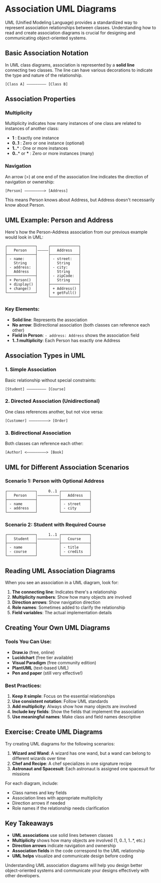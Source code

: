 # Association UML Diagrams

UML (Unified Modeling Language) provides a standardized way to represent association relationships between classes. Understanding how to read and create association diagrams is crucial for designing and communicating object-oriented systems.

## Basic Association Notation

In UML class diagrams, association is represented by a **solid line** connecting two classes. The line can have various decorations to indicate the type and nature of the relationship.

```
[Class A] ————————— [Class B]
```

## Association Properties

### Multiplicity
Multiplicity indicates how many instances of one class are related to instances of another class:

- **1** : Exactly one instance
- **0..1** : Zero or one instance (optional)
- **1..*** : One or more instances
- **0..*** or **\*** : Zero or more instances (many)

### Navigation
An arrow (>) at one end of the association line indicates the direction of navigation or ownership:

```
[Person] —————————> [Address]
```

This means Person knows about Address, but Address doesn't necessarily know about Person.

## UML Example: Person and Address

Here's how the Person-Address association from our previous example would look in UML:

```
┌─────────────┐     ┌─────────────┐
│   Person    │—————│   Address   │
├─────────────┤     ├─────────────┤
│ - name:     │     │ - street:   │
│   String    │     │   String    │
│ - address:  │     │ - city:     │
│   Address   │     │   String    │
├─────────────┤     │ - zipCode:  │
│ + Person()  │     │   String    │
│ + display() │     ├─────────────┤
│ + change()  │     │ + Address() │
└─────────────┘     │ + getFull() │
                    └─────────────┘
```

### Key Elements:
- **Solid line**: Represents the association
- **No arrow**: Bidirectional association (both classes can reference each other)
- **Field in Person**: `- address: Address` shows the association field
- **1..1 multiplicity**: Each Person has exactly one Address

## Association Types in UML

### 1. Simple Association
Basic relationship without special constraints:

```
[Student] ————————— [Course]
```

### 2. Directed Association (Unidirectional)
One class references another, but not vice versa:

```
[Customer] —————————> [Order]
```

### 3. Bidirectional Association
Both classes can reference each other:

```
[Author] <—————————> [Book]
```

## UML for Different Association Scenarios

### Scenario 1: Person with Optional Address
```
┌─────────────┐     0..1 ┌─────────────┐
│   Person    │——————————│   Address   │
├─────────────┤          ├─────────────┤
│ - name      │          │ - street    │
│ - address   │          │ - city      │
└─────────────┘          └─────────────┘
```

### Scenario 2: Student with Required Course
```
┌─────────────┐     1..1 ┌─────────────┐
│   Student   │——————————│   Course    │
├─────────────┤          ├─────────────┤
│ - name      │          │ - title     │
│ - course    │          │ - credits   │
└─────────────┘          └─────────────┘
```

## Reading UML Association Diagrams

When you see an association in a UML diagram, look for:

1. **The connecting line**: Indicates there's a relationship
2. **Multiplicity numbers**: Show how many objects are involved
3. **Direction arrows**: Show navigation direction
4. **Role names**: Sometimes added to clarify the relationship
5. **Field variables**: The actual implementation details

## Creating Your Own UML Diagrams

### Tools You Can Use:
- **Draw.io** (free, online)
- **Lucidchart** (free tier available)
- **Visual Paradigm** (free community edition)
- **PlantUML** (text-based UML)
- **Pen and paper** (still very effective!)

### Best Practices:
1. **Keep it simple**: Focus on the essential relationships
2. **Use consistent notation**: Follow UML standards
3. **Add multiplicity**: Always show how many objects are involved
4. **Include key fields**: Show the fields that implement the association
5. **Use meaningful names**: Make class and field names descriptive

## Exercise: Create UML Diagrams

Try creating UML diagrams for the following scenarios:

1. **Wizard and Wand**: A wizard has one wand, but a wand can belong to different wizards over time
2. **Chef and Recipe**: A chef specializes in one signature recipe
3. **Astronaut and Spacesuit**: Each astronaut is assigned one spacesuit for missions

For each diagram, include:
- Class names and key fields
- Association lines with appropriate multiplicity
- Direction arrows if needed
- Role names if the relationship needs clarification

## Key Takeaways

- **UML associations** use solid lines between classes
- **Multiplicity** shows how many objects are involved (1, 0..1, 1..*, etc.)
- **Direction arrows** indicate navigation and ownership
- **Association fields** in the code correspond to the UML relationship
- **UML helps** visualize and communicate design before coding

Understanding UML association diagrams will help you design better object-oriented systems and communicate your designs effectively with other developers.
